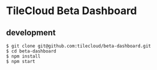 # TileCloud Beta Dashboard

## development

```
$ git clone git@github.com:tilecloud/beta-dashboard.git
$ cd beta-dashboard
$ npm install
$ npm start
```
